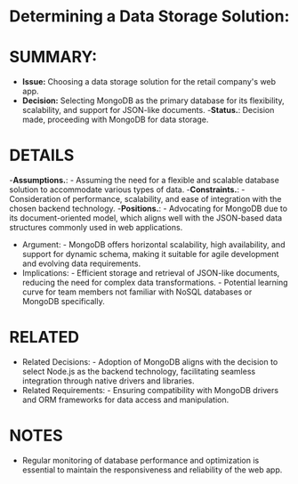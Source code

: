# Determining a Data Storage Solution:

# SUMMARY:
   - **Issue:** Choosing a data storage solution for the retail company's web app.
   - **Decision:** Selecting MongoDB as the primary database for its flexibility, scalability, and support for JSON-like documents.
   -**Status.**: Decision made, proceeding with MongoDB for data storage.

# DETAILS
   -**Assumptions.**:
  	- Assuming the need for a flexible and scalable database solution to accommodate various types of data.
   -**Constraints.**:
  	- Consideration of performance, scalability, and ease of integration with the chosen backend technology.
   -**Positions.**:
  	- Advocating for MongoDB due to its document-oriented model, which aligns well with the JSON-based data structures commonly used in web applications.
   - Argument:
  	- MongoDB offers horizontal scalability, high availability, and support for dynamic schema, making it suitable for agile development and evolving data requirements.
   - Implications:
  	- Efficient storage and retrieval of JSON-like documents, reducing the need for complex data transformations.
  	- Potential learning curve for team members not familiar with NoSQL databases or MongoDB specifically.

# RELATED
   - Related Decisions:
  	- Adoption of MongoDB aligns with the decision to select Node.js as the backend technology, facilitating seamless integration through native drivers and libraries.
   - Related Requirements:
  	- Ensuring compatibility with MongoDB drivers and ORM frameworks for data access and manipulation.

# NOTES
   - Regular monitoring of database performance and optimization is essential to maintain the responsiveness and reliability of the web app.
